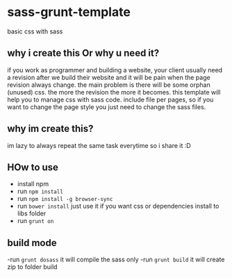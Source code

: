 # sass-grunt-template
basic css with sass


## why i create this Or why u need it?
if you work as programmer and building a website, your client usually need a revision after we build their website and it will be pain when the page revision always change. the main problem is there will be some orphan (unused) css. the more the revision the more it becomes.
this template will help you to manage css with sass code. include file per pages, so if you want to change the page style you just need to change the sass files.

## why im create this?
im lazy to always repeat the same task everytime so i share it :D


## HOw to use
- install npm
- run `npm install`
- run `npm install -g browser-sync`
- run `bower install` just use it if you want css or dependencies install to libs folder
- run `grunt on`

## build mode
-run `grunt dosass` it will compile the sass only
-run `grunt build` it will create zip to folder build